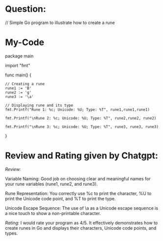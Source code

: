 # Question:
// Simple Go program to illustrate how to create a rune

# My-Code
package main

import "fmt"

func main() {

	// Creating a rune
	rune1 := 'B'
	rune2 := 'g'
	rune3 := '\a'

	// Displaying rune and its type
	fmt.Printf("Rune 1: %c; Unicode: %U; Type: %T", rune1,rune1,rune1)
	
	fmt.Printf("\nRune 2: %c; Unicode: %U; Type: %T", rune2,rune2, rune2)
	
	fmt.Printf("\nRune 3: %c; Unicode: %U; Type: %T", rune3, rune3, rune3)

}

# Review and Rating given by Chatgpt:


*Review:*

Variable Naming: Good job on choosing clear and meaningful names for your rune variables (rune1, rune2, and rune3).

Rune Representation: You correctly use %c to print the character, %U to print the Unicode code point, and %T to print the type.

Unicode Escape Sequence: The use of \a as a Unicode escape sequence is a nice touch to show a non-printable character.

*Rating:*
I would rate your program as 4/5. It effectively demonstrates how to create runes in Go and displays their characters, Unicode code points, and types.